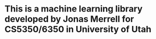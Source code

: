 # This is a machine learning library developed by Jonas Merrell for CS5350/6350 in University of Utah
